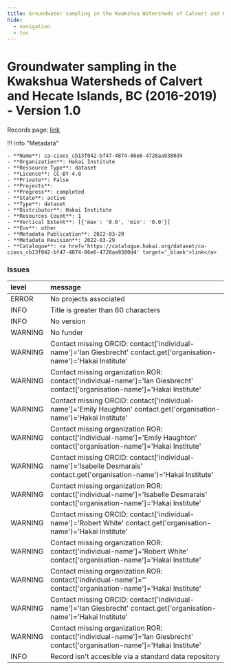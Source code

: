 ```yaml
---
title: Groundwater sampling in the Kwakshua Watersheds of Calvert and Hecate Islands, BC (2016-2019) - Version 1.0
hide:
  - navigation
  - toc
---
```


# Groundwater sampling in the Kwakshua Watersheds of Calvert and Hecate Islands, BC (2016-2019) - Version 1.0

Records page: <a href='https://catalogue.hakai.org/dataset/ca-cioos_cb13f042-bf47-4874-86e6-4728aa9380d4' target='_blank'>link</a>

<div id='map'></div>

!!! info "Metadata"
    
    - **Name**: ca-cioos_cb13f042-bf47-4874-86e6-4728aa9380d4 
    - **Organization**: Hakai Institute 
    - **Ressource Type**: dataset 
    - **Licence**: CC-BY-4.0 
    - **Private**: False 
    - **Projects**:  
    - **Progress**: completed 
    - **State**: active 
    - **Type**: dataset 
    - **Distributor**: Hakai Institute 
    - **Resources Count**: 1 
    - **Vertical Extent**: [{'max': '0.0', 'min': '0.0'}] 
    - **Eov**: other 
    - **Metadata Publication**: 2022-03-29 
    - **Metadata Revision**: 2022-03-29 
    - **Catalogue**: <a href='https://catalogue.hakai.org/dataset/ca-cioos_cb13f042-bf47-4874-86e6-4728aa9380d4' target='_blank'>link</a> 

### Issues

| level   | message                                                                                                                           |
|:--------|:----------------------------------------------------------------------------------------------------------------------------------|
| ERROR   | No projects associated                                                                                                            |
| INFO    | Title is greater than 60 characters                                                                                               |
| INFO    | No version                                                                                                                        |
| WARNING | No funder                                                                                                                         |
| WARNING | Contact missing ORCID: contact['individual-name']='Ian Giesbrecht' contact.get('organisation-name')='Hakai Institute'             |
| WARNING | Contact missing organization ROR:  contact['individual-name']='Ian Giesbrecht' contact['organisation-name']='Hakai Institute'     |
| WARNING | Contact missing ORCID: contact['individual-name']='Emily Haughton' contact.get('organisation-name')='Hakai Institute'             |
| WARNING | Contact missing organization ROR:  contact['individual-name']='Emily Haughton' contact['organisation-name']='Hakai Institute'     |
| WARNING | Contact missing ORCID: contact['individual-name']='Isabelle Desmarais' contact.get('organisation-name')='Hakai Institute'         |
| WARNING | Contact missing organization ROR:  contact['individual-name']='Isabelle Desmarais' contact['organisation-name']='Hakai Institute' |
| WARNING | Contact missing ORCID: contact['individual-name']='Robert White' contact.get('organisation-name')='Hakai Institute'               |
| WARNING | Contact missing organization ROR:  contact['individual-name']='Robert White' contact['organisation-name']='Hakai Institute'       |
| WARNING | Contact missing organization ROR:  contact['individual-name']='' contact['organisation-name']='Hakai Institute'                   |
| WARNING | Contact missing ORCID: contact['individual-name']='Ian Giesbrecht' contact.get('organisation-name')='Hakai Institute'             |
| WARNING | Contact missing organization ROR:  contact['individual-name']='Ian Giesbrecht' contact['organisation-name']='Hakai Institute'     |
| INFO    | Record isn't accesible via a standard data repository                                                                             |

<script>
   document.addEventListener("DOMContentLoaded", function() {
    var map = L.map('map').setView([51.505, -125.09], 5);
    L.tileLayer('https://tile.openstreetmap.org/{z}/{x}/{y}.png', {
        maxZoom: 19,
        attribution: '&copy; <a href="http://www.openstreetmap.org/copyright">OpenStreetMap</a>'
    }).addTo(map);
    var geojsonFeature = {
        "type": "Feature",
        "properties": {
            "name" : "Groundwater sampling in the Kwakshua Watersheds of Calvert and Hecate Islands, BC (2016-2019) - Version 1.0"
        },
        "geometry": {'type': 'Polygon', 'coordinates': [[[-128.98931373, 50.8340959], [-127.03580726, 50.8340959], [-127.03580726, 52.33530479], [-128.98931373, 52.33530479], [-128.98931373, 50.8340959]]]}
    }
    L.geoJSON(geojsonFeature).addTo(map);
   })
</script>
